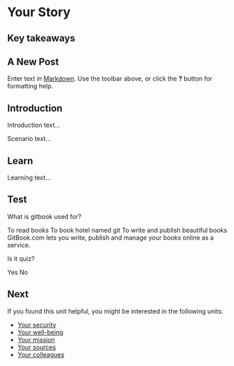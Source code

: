 # Your Story
## Key takeaways
## A New Post

Enter text in [Markdown](http://daringfireball.net/projects/markdown/). Use the toolbar above, or click the **?** button for formatting help.


## Introduction
Introduction text...

Scenario text...

## Learn
Learning text...

## Test
<quiz name="Gitbook Quiz">
    <question multiple>
        <p>What is gitbook used for?</p>
        <answer correct>To read books</answer>
        <answer>To book hotel named git</answer>
        <answer correct>To write and publish beautiful books</answer>
        <explanation>GitBook.com lets you write, publish and manage your books online as a service.</explanation>
    </question>
    <question>
        <p>Is it quiz?</p>
        <answer correct>Yes</answer>
        <answer>No</answer>
    </question>
</quiz>

## Next
If you found this unit helpful, you might be interested in the following units:
- [Your security](en/topics/understand-2-security/1-your-security/1-intro.md)
- [Your well-being](en/topics/understand-2-security/2-your-well-being/1-intro.md)
- [Your mission](en/topics/understand-2-security/3-your-mission-hrd/1-intro.md)
- [Your sources](en/topics/understand-2-security/4-your-sources-journo/1-intro.md)
- [Your colleagues](en/topics/understand-2-security/5-your-colleagues/1-intro.md)


